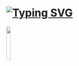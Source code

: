 # [![Typing SVG](https://readme-typing-svg.herokuapp.com?color=ffffff&lines=Hi+,+friend!+🤖)](https://git.io/typing-svg) 
<img src="https://media.giphy.com/media/WUlplcMpOCEmTGBtBW/giphy.gif" width="15%"/>





